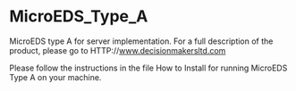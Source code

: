 # MicroEDS_Type_A
MicroEDS type A for server implementation.
For a full description of the product, please go to HTTP://www.decisionmakersltd.com

Please follow the instructions in the file How to Install for running MicroEDS Type A on your machine.


